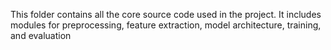 This folder contains all the core source code used in the project. It includes modules for preprocessing, feature extraction, model architecture, training, and evaluation
